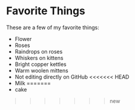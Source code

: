 # Favorite Things

These are a few of my favorite things:

- Flower
- Roses
- Raindrops on roses
- Whiskers on kittens
- Bright copper kettles
- Warm woolen mittens
- Not editing directly on GitHub
<<<<<<< HEAD
- Milk
=======
- cake
>>>>>>> new
